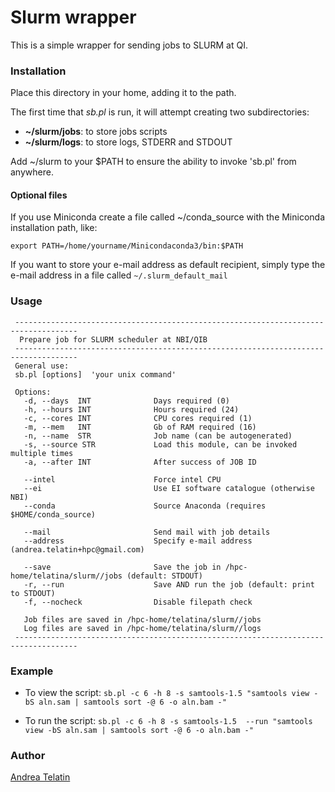 # Slurm wrapper

This is a simple wrapper for sending jobs to SLURM at QI.

### Installation

Place this directory in your home, adding it to the path.

The first time that *sb.pl* is run, it will attempt creating two subdirectories:
 - **~/slurm/jobs**: to store jobs scripts
 - **~/slurm/logs**: to store logs, STDERR and STDOUT

Add ~/slurm to your $PATH to ensure the ability to invoke 'sb.pl' from anywhere.

#### Optional files

If you use Miniconda create a file called ~/conda_source with the Miniconda installation path, like:
```
export PATH=/home/yourname/Minicondaconda3/bin:$PATH
```

If you want to store your e-mail address as default recipient, simply type the e-mail address in a file called `~/.slurm_default_mail`

### Usage

```
 ------------------------------------------------------------------------------------
  Prepare job for SLURM scheduler at NBI/QIB
 ------------------------------------------------------------------------------------
 General use:
 sb.pl [options]  'your unix command'

 Options:
   -d, --days  INT              Days required (0)
   -h, --hours INT              Hours required (24)
   -c, --cores INT              CPU cores required (1)
   -m, --mem   INT              Gb of RAM required (16)
   -n, --name  STR              Job name (can be autogenerated)
   -s, --source STR             Load this module, can be invoked multiple times
   -a, --after INT              After success of JOB ID
   
   --intel                      Force intel CPU
   --ei                         Use EI software catalogue (otherwise NBI)
   --conda                      Source Anaconda (requires $HOME/conda_source)

   --mail                       Send mail with job details
   --address                    Specify e-mail address (andrea.telatin+hpc@gmail.com)

   --save                       Save the job in /hpc-home/telatina/slurm//jobs (default: STDOUT)
   -r, --run                    Save AND run the job (default: print to STDOUT)
   -f, --nocheck                Disable filepath check 

   Job files are saved in /hpc-home/telatina/slurm//jobs
   Log files are saved in /hpc-home/telatina/slurm//logs
 ------------------------------------------------------------------------------------
```

### Example

 - To view the script:
`sb.pl -c 6 -h 8 -s samtools-1.5 "samtools view -bS aln.sam | samtools sort -@ 6 -o aln.bam -"`

 - To run the script:
`sb.pl -c 6 -h 8 -s samtools-1.5  --run "samtools view -bS aln.sam | samtools sort -@ 6 -o aln.bam -"`
	
### Author
[Andrea Telatin](https://quadram.ac.uk/people/andrea-telatin/)

